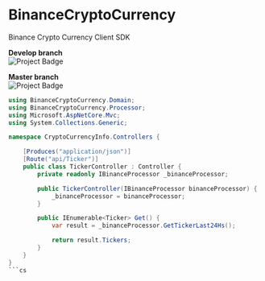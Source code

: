 # BinanceCryptoCurrency
Binance Crypto Currency Client SDK

<strong>Develop branch</strong><br />
<img src="https://ci.appveyor.com/api/projects/status/github/alexandrebl/BinanceCryptoCurrency?branch=develop&svg=true" alt="Project Badge" with="300">

<strong>Master branch</strong><br />
<img src="https://ci.appveyor.com/api/projects/status/github/alexandrebl/BinanceCryptoCurrency?branch=master&svg=true" alt="Project Badge" with="300">

```cs
using BinanceCryptoCurrency.Domain;
using BinanceCryptoCurrency.Processor;
using Microsoft.AspNetCore.Mvc;
using System.Collections.Generic;

namespace CryptoCurrencyInfo.Controllers {

    [Produces("application/json")]
    [Route("api/Ticker")]
    public class TickerController : Controller {
        private readonly IBinanceProcessor _binanceProcessor;

        public TickerController(IBinanceProcessor binanceProcessor) {
            _binanceProcessor = binanceProcessor;
        }

        public IEnumerable<Ticker> Get() {
            var result = _binanceProcessor.GetTickerLast24Hs();

            return result.Tickers;
        }
    }
}
```cs
